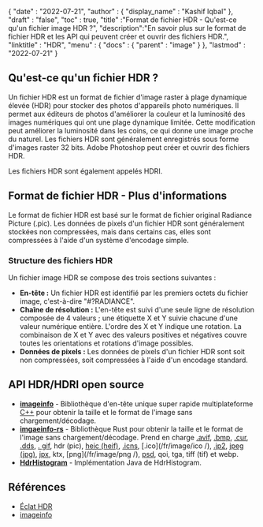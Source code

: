 {
  "date" : "2022-07-21",
  "author" : {
    "display_name" : "Kashif Iqbal"
},
  "draft" : "false",
  "toc" : true,
  "title" :"Format de fichier HDR - Qu'est-ce qu'un fichier image HDR ?",
  "description":"En savoir plus sur le format de fichier HDR et les API qui peuvent créer et ouvrir des fichiers HDR.",
  "linktitle" : "HDR",
  "menu" : {
    "docs" : {
      "parent" : "image"
}
},
  "lastmod" : "2022-07-21"
}

## Qu'est-ce qu'un fichier HDR ?

Un fichier HDR est un format de fichier d'image raster à plage dynamique élevée (HDR) pour stocker des photos d'appareils photo numériques. Il permet aux éditeurs de photos d'améliorer la couleur et la luminosité des images numériques qui ont une plage dynamique limitée. Cette modification peut améliorer la luminosité dans les coins, ce qui donne une image proche du naturel. Les fichiers HDR sont généralement enregistrés sous forme d'images raster 32 bits. Adobe Photoshop peut créer et ouvrir des fichiers HDR.

Les fichiers HDR sont également appelés HDRI.

## Format de fichier HDR - Plus d'informations

Le format de fichier HDR est basé sur le format de fichier original Radiance Picture (.pic). Les données de pixels d'un fichier HDR sont généralement stockées non compressées, mais dans certains cas, elles sont compressées à l'aide d'un système d'encodage simple.

### Structure des fichiers HDR

Un fichier image HDR se compose des trois sections suivantes :

* **En-tête :** Un fichier HDR est identifié par les premiers octets du fichier image, c'est-à-dire "#?RADIANCE".
* **Chaîne de résolution :** L'en-tête est suivi d'une seule ligne de résolution composée de 4 valeurs ; une étiquette X et Y suivie chacune d'une valeur numérique entière. L'ordre des X et Y indique une rotation. La combinaison de X et Y avec des valeurs positives et négatives couvre toutes les orientations et rotations d'image possibles.
* **Données de pixels :** Les données de pixels d'un fichier HDR sont soit non compressées, soit compressées à l'aide d'un encodage standard.

## API HDR/HDRI open source

* **[imageinfo](https://github.com/xiaozhuai/imageinfo)** - Bibliothèque d'en-tête unique super rapide multiplateforme [C++](/fr/programming/cpp/) pour obtenir la taille et le format de l'image sans chargement/décodage.
* **[imgaeinfo-rs](https://github.com/xiaozhuai/imageinfo-rs)** - Bibliothèque Rust pour obtenir la taille et le format de l'image sans chargement/décodage. Prend en charge [.avif](/fr/image/avif/), [.bmp](/fr/image/bmp/), [.cur](/fr/image/cur/), [.dds](/fr/image/dds/), [. gif](/fr/image/gif/), hdr (pic), [heic (heif)](/fr/image/heic/), [.icns](/fr/image/icns/), [.ico](/fr/image/ico /), [.jp2](/fr/image/jp2/), [jpeg (jpg)](/fr/image/jpeg/), [jpx](/fr/image/jpx/), ktx, [png](/fr/image/png /), [psd](/fr/image/psd/), qoi, tga, tiff (tif) et webp.
* **[HdrHistogram](https://github.com/HdrHistogram/HdrHistogram)** - Implémentation Java de HdrHistogram.

## Références

* [Éclat HDR](http://paulbourke.net/dataformats/pic/)
* [imageinfo](https://github.com/xiaozhuai/imageinfo)

